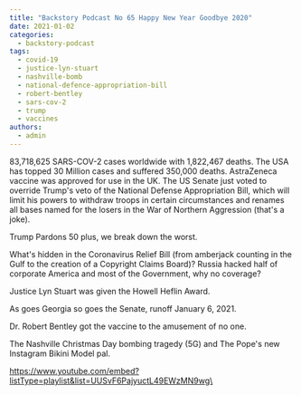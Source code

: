```yaml
---
title: "Backstory Podcast No 65 Happy New Year Goodbye 2020"
date: 2021-01-02
categories: 
  - backstory-podcast
tags: 
  - covid-19
  - justice-lyn-stuart
  - nashville-bomb
  - national-defence-appropriation-bill
  - robert-bentley
  - sars-cov-2
  - trump
  - vaccines
authors: 
  - admin
---
```


83,718,625 SARS-COV-2 cases worldwide with 1,822,467 deaths. The USA has topped 30 Million cases and suffered 350,000 deaths. AstraZeneca vaccine was approved for use in the UK. The US Senate just voted to override Trump's veto of the National Defense Appropriation Bill, which will limit his powers to withdraw troops in certain circumstances and renames all bases named for the losers in the War of Northern Aggression (that's a joke).

Trump Pardons 50 plus, we break down the worst.

What's hidden in the Coronavirus Relief Bill (from amberjack counting in the Gulf to the creation of a Copyright Claims Board)? Russia hacked half of corporate America and most of the Government, why no coverage?

Justice Lyn Stuart was given the Howell Heflin Award.

As goes Georgia so goes the Senate, runoff January 6, 2021.

Dr. Robert Bentley got the vaccine to the amusement of no one.

The Nashville Christmas Day bombing tragedy (5G) and The Pope's new Instagram Bikini Model pal.

https://www.youtube.com/embed?listType=playlist&list=UUSvF6PajyuctL49EWzMN9wg\
